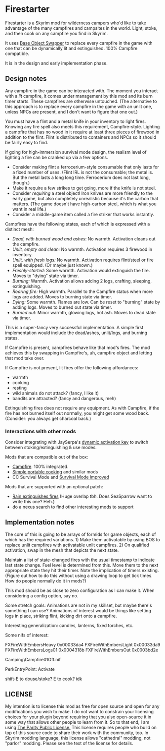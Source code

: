 # Firestarter

Firestarter is a Skyrim mod for wilderness campers who'd like to take advantage of the many campfires and campsites in the world. Light, stoke, and then cook on any campfire you find in Skyrim.

It uses [Base Object Swapper](https://www.nexusmods.com/skyrimspecialedition/mods/60805) to replace every campfire in the game with one that can be dynamically lit and extinguished. 100% Campfire compatible.

It is in the design and early implementation phase.

## Design notes

Any campfire in the game can be interacted with. The moment you interact with a *lit* campfire, it comes under management by this mod and its burn timer starts. These campfires are otherwise untouched. (The alternative to this approach is to replace every campfire in the game with an unlit one, unless NPCs are present, and I don't want to figure that one out.)

You must have a flint and a metal knife in your inventory to light fires. Knowing any fire spell also meets this requirement, Campfire-style. Lighting a campfire that has no wood in it require at least three pieces of firewood in addition to the flint. Flint is distributed to containers and NPCs so it should be fairly easy to find.

If going for high-immersion survival mode design, the realism level of lighting a fire can be cranked up via a few options.

- Consider making flint a ferrocerium-style consumable that only lasts for a fixed number of uses. (Flint IRL is not the consumable; the metal is. But the metal lasts a long long time. Ferrocerium does not last long, though.)
- Make it require a few strikes to get going, more if the knife is not steel.
- Consider *requiring* a steel object! Iron knives are more friendly to the early game, but also completely unrealistic because it's the carbon that matters. (The game doesn't have high-carbon steel, which is what you want in real life.)
- Consider a middle-game item called a fire striker that works instantly.

Campfires have the following states, each of which is expressed with a distinct mesh:

- *Dead, with burned wood and ashes*: No warmth. Activation cleans out the campfire.
- *Unlit, empty and clean:* No warmth. Activation requires 3 firewood in inventory.
- *Unlit, with fresh logs:* No warmth. Activation requires flint/steel or fire spell equipped. (Or maybe just known.)
- *Freshly-started:* Some warmth. Activation would extinguish the fire. Moves to "dying" state via timer.
- *Burning:* Warmth. Activation allows adding 2 logs, crafting, sleeping, extinguishing.
- *Roaring fire:* High warmth. Parallel to the Campfire status when more logs are added. Moves to burning state via timer.
- *Dying:* Some warmth. Flames are low. Can be reset to "burning" state by adding logs. Moves to burned out state via timer.
- *Burned out:* Minor warmth, glowing logs, hot ash. Moves to dead state via timer.

This is a super-fancy very successful implementation. A simple first implementation would include the dead/ashes, unlit/logs, and burning states.

If Campfire is present, campfires behave like that mod's fires. The mod achieves this by swapping in Campfire's, uh, campfire object and letting that mod take over.

If Campfire is not present, lit fires offer the following affordances:

- warmth
- cooking
- resting
- wild animals do not attack? (fancy, I like it)
- bandits are attracted? (fancy and dangerous, meh)

Extinguishing fires does not require any equipment. As with Campfire, if the fire has not burned itself out normally, you might get some wood back. (Consider: you always get charcoal back.)

### Interactions with other mods

Consider integrating with JaySerpa's [dynamic activation key](https://www.nexusmods.com/skyrimspecialedition/mods/96273) to switch between stoking/extinguishing & use modes.

Mods that are compatible out of the box:

- [Campfire](https://www.nexusmods.com/skyrimspecialedition/mods/667): 100% integrated.
- [Simple portable cooking](https://www.nexusmods.com/skyrimspecialedition/mods/101233) and similar mods
- CC Survival Mode and [Survival Mode Improved](https://www.nexusmods.com/skyrimspecialedition/mods/78244)

Mods that are supported with an optional patch:

- [Rain extinguishes fires](https://www.nexusmods.com/skyrimspecialedition/mods/80419) (Huge overlap tbh. Does SeaSparrow want to write this one? Heh.)
- do a nexus search to find other interesting mods to support

## Implementation notes

The core of this is going to be arrays of formids for game objects, each of which has the required variations. 1) Make them activatable by using BOS to replace unlit campfires with activatable unlit campfires. 2) On qualified activation, swap in the mesh that depicts the next state.

Maintain a list of state-changed fires with the usual timestamp to indicate last state change. Fuel level is determined from this. Move them to the next appropriate state they hit their timer. Note the implication of timers existing. (Figure out how to do this without using a drawing loop to get tick times. How do people normally do it in mods?)

This mod should be as close to zero configuration as I can make it. When considering a config option, say no.

Some stretch goals: Animations are not in my skillset, but maybe there's something I can use? Animations of interest would be things like setting logs in place, striking flint, kicking dirt onto a campfire.

Interesting generalization: candles, lanterns, fixed torches, etc.

Some nifs of interest:

FXFireWithEmbersHeavy	0x00033da4
FXFireWithEmbersLight	0x00033da9
FXFireWithEmbersLogs01  0x0004318b
FXFireWithEmbersOut		0x0003bd2e

Camping\Campfire01Off.nif

PerkEntryPoint: Activate

shift-E to douse/stoke?
E to cook? idk

## LICENSE

My intention is to license this mod as free for open source and open for any modifications you wish to make. I do not want to constrain your licensing choices for your plugin beyond requiring that you also open-source it in some way that allows other people to learn from it. So to that end, I am using [The Parity Public License.](https://paritylicense.com) This license requires people who build on top of this source code to share their work with the community, too. In Skyrim modding language, this license allows "cathedral" modding, not "parlor" modding. Please see the text of the license for details.
